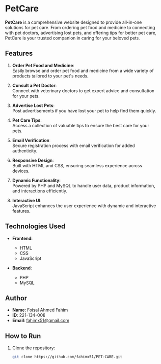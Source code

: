 # PetCare

**PetCare** is a comprehensive website designed to provide all-in-one solutions for pet care. From ordering pet food and medicine to connecting with pet doctors, advertising lost pets, and offering tips for better pet care, PetCare is your trusted companion in caring for your beloved pets.

## Features

1. **Order Pet Food and Medicine**:  
   Easily browse and order pet food and medicine from a wide variety of products tailored to your pet's needs.

2. **Consult a Pet Doctor**:  
   Connect with veterinary doctors to get expert advice and consultation for your pets.

3. **Advertise Lost Pets**:  
   Post advertisements if you have lost your pet to help find them quickly.

4. **Pet Care Tips**:  
   Access a collection of valuable tips to ensure the best care for your pets.

5. **Email Verification**:  
   Secure registration process with email verification for added authenticity.

6. **Responsive Design**:  
   Built with HTML and CSS, ensuring seamless experience across devices.

7. **Dynamic Functionality**:  
   Powered by PHP and MySQL to handle user data, product information, and interactions efficiently.

8. **Interactive UI**:  
   JavaScript enhances the user experience with dynamic and interactive features.

## Technologies Used

- **Frontend**:  
  - HTML  
  - CSS  
  - JavaScript

- **Backend**:  
  - PHP  
  - MySQL

## Author

- **Name**: Foisal Ahmed Fahim  
- **ID**: 221-134-008  
- **Email**: fahimx51@gmail.com  

## How to Run

1. Clone the repository:  
   ```bash
   git clone https://github.com/fahimx51/PET-CARE.git

